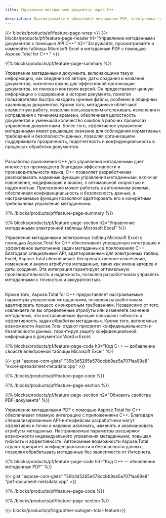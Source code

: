 ```yaml
---
title: Управление метаданными документа через C++ 

description: Просматривайте и обновляйте метаданные PDF, электронных таблиц Microsoft Excel, презентаций PowerPoint и документов Word с помощью приложения C++.
---
```


{{< blocks/products/pf/feature-page-wrap >}}
{{< blocks/products/pf/feature-page-header h1="Управление метаданными документов с помощью API C++" h2="Загружайте, просматривайте и изменяйте таблицы Microsoft Excel и метаданные PDF с помощью Aspose.Total for C++." >}}

{{% blocks/products/pf/feature-page-summary %}}

Управление метаданными документа, включающими такую информацию, как сведения об авторе, даты создания и названия документов, жизненно важно для эффективной организации документов, их поиска и контроля версий. Он предоставляет ценную информацию о содержании и истории документа, помогая пользователям быстро находить нужные файлы, особенно в обширных хранилищах документов. Кроме того, метаданные облегчают совместную работу, позволяя пользователям отслеживать изменения и исправления с течением времени, обеспечивая целостность документов и уменьшая количество ошибок в рабочих процессах управления документами. Более того, эффективное управление метаданными имеет решающее значение для соблюдения нормативных требований и безопасности данных, позволяя организациям поддерживать прозрачность, подотчетность и конфиденциальность в процессах обработки документов.<br /><br />

Разработка приложения C++ для управления метаданными дает множество преимуществ благодаря эффективности и производительности языка. C++ позволяет разработчикам реализовывать надежные функции управления метаданными, включая извлечение, модификацию и анализ, с оптимальной скоростью и надежностью. Приложение может работать в автономном режиме, обеспечивая конфиденциальность и безопасность данных, а настраиваемые функции позволяют адаптировать его к конкретным требованиям управления метаданными.

{{% /blocks/products/pf/feature-page-summary  %}}


{{% blocks/products/pf/feature-page-section  h2="Управление метаданными электронной таблицы Microsoft Excel" %}}

Управление метаданными электронных таблиц Microsoft Excel с помощью Aspose.Total for C++ обеспечивает упрощенную интеграцию и эффективное выполнение задач метаданных в приложениях C++. Благодаря специальным API, адаптированным для электронных таблиц Excel, Aspose.Total обеспечивает беспрепятственное извлечение, изменение и анализ атрибутов метаданных, таких как имена авторов и даты создания. Эта интеграция гарантирует оптимальную производительность и надежность, позволяя разработчикам управлять метаданными с точностью и аккуратностью. <br /><br />

Кроме того, Aspose.Total for C++ предоставляет настраиваемые параметры управления метаданными, позволяя разработчикам адаптировать процесс к конкретным требованиям. Независимо от того, извлекаете ли вы определенные атрибуты или изменяете значения метаданных, эти настраиваемые функции повышают гибкость и эффективность задач обработки метаданных. Кроме того, автономные возможности Aspose.Total отдают приоритет конфиденциальности и безопасности данных, гарантируя защиту конфиденциальной информации в документах Word и Excel.

{{% blocks/products/pf/feature-page-code h3="Код C++ — добавление свойств электронной таблицы Microsoft Excel" %}}

{{< gist "aspose-com-gists" "39b3d5265e578dcbb9ae5a707faa69e8" "excel-spreadsheet-metadata.cpp" >}}

{{% /blocks/products/pf/feature-page-code  %}}

{{% /blocks/products/pf/feature-page-section %}}


{{% blocks/products/pf/feature-page-section  h2="Обновить свойства PDF-документа" %}}

Управление метаданными PDF с помощью Aspose.Total for C++ обеспечивает плавную интеграцию с приложениями C++. Благодаря специализированным API-интерфейсам разработчики могут эффективно и точно и надежно извлекать, изменять и анализировать атрибуты метаданных. Настраиваемые параметры расширяют возможности индивидуального управления метаданными, повышая гибкость и эффективность. Автономные возможности Aspose.Total отдают приоритет конфиденциальности и безопасности данных, позволяя обрабатывать метаданные без зависимости от Интернета.

{{% blocks/products/pf/feature-page-code h3="Код C++ — обновление метаданных PDF" %}}

{{< gist "aspose-com-gists" "39b3d5265e578dcbb9ae5a707faa69e8" "pdf-document-metadata.cpp" >}}

{{% /blocks/products/pf/feature-page-code  %}}

{{% /blocks/products/pf/feature-page-section %}}

{{< blocks/products/pf/agp/other-autogen-total-feature>}}